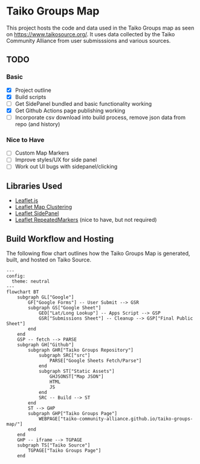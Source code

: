# Taiko Groups Map
This project hosts the code and data used in the Taiko Groups map as seen on https://www.taikosource.org/.
It uses data collected by the Taiko Community Alliance from user submisssions and various sources.

## TODO
### Basic

 - [x] Project outline
 - [x] Build scripts
 - [ ] Get SidePanel bundled and basic functionality working
 - [x] Get Github Actions page publishing working
 - [ ] Incorporate csv download into build process, remove json data from repo (and history)

 ### Nice to Have
 
 - [ ] Custom Map Markers
 - [ ] Improve styles/UX for side panel
 - [ ] Work out UI bugs with sidepanel/clicking

## Libraries Used
 - [Leaflet.js](https://github.com/Leaflet/Leaflet)
 - [Leaflet Map Clustering](https://github.com/Leaflet/Leaflet.markercluster)
 - [Leaflet SidePanel](https://github.com/cyclingbyte/Leaflet.SidePanel)
 - [Leaflet RepeatedMarkers](https://gitlab.com/IvanSanchez/Leaflet.RepeatedMarkers) (nice to have, but not required)

## Build Workflow and Hosting
The following flow chart outlines how the Taiko Groups Map is generated, built, and hosted on Taiko Source.

```mermaid
---
config:
  theme: neutral
---
flowchart BT
    subgraph GL["Google"]
        GF["Google Forms"] -- User Submit --> GSR
        subgraph GS["Google Sheet"]
            GEO["Lat/Long Lookup"] -- Apps Script --> GSP
            GSR["Submissions Sheet"] -- Cleanup --> GSP["Final Public Sheet"]
        end
    end
    GSP -- fetch --> PARSE
    subgraph GH["Github"]
        subgraph GHR["Taiko Groups Repository"]
            subgraph SRC["src"]
                PARSE["Google Sheets Fetch/Parse"]
            end
            subgraph ST["Static Assets"]
                GHJSONST["Map JSON"]
                HTML
                JS
            end
            SRC -- Build --> ST
        end
        ST --> GHP
        subgraph GHP["Taiko Groups Page"]
            WEBPAGE["taiko-community-alliance.github.io/taiko-groups-map/"]
        end
    end
    GHP -- iframe --> TGPAGE
    subgraph TS["Taiko Source"]
        TGPAGE["Taiko Groups Page"]
    end
```
